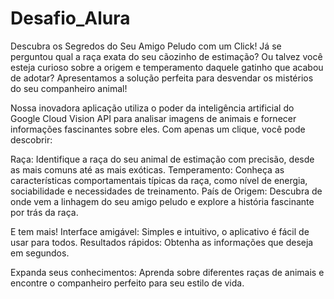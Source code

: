 # Desafio_Alura
Descubra os Segredos do Seu Amigo Peludo com um Click!
Já se perguntou qual a raça exata do seu cãozinho de estimação? Ou talvez você esteja curioso sobre a origem e temperamento daquele gatinho que acabou de adotar? Apresentamos a solução perfeita para desvendar os mistérios do seu companheiro animal!

Nossa inovadora aplicação utiliza o poder da inteligência artificial do Google Cloud Vision API para analisar imagens de animais e fornecer informações fascinantes sobre eles. Com apenas um clique, você pode descobrir:

Raça: Identifique a raça do seu animal de estimação com precisão, desde as mais comuns até as mais exóticas.
Temperamento: Conheça as características comportamentais típicas da raça, como nível de energia, sociabilidade e necessidades de treinamento.
País de Origem: Descubra de onde vem a linhagem do seu amigo peludo e explore a história fascinante por trás da raça.

E tem mais!
Interface amigável: Simples e intuitivo, o aplicativo é fácil de usar para todos.
Resultados rápidos: Obtenha as informações que deseja em segundos.

Expanda seus conhecimentos: Aprenda sobre diferentes raças de animais e encontre o companheiro perfeito para seu estilo de vida.
